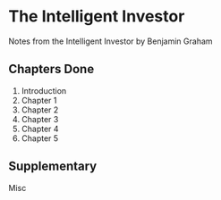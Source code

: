 # The Intelligent Investor
Notes from the Intelligent Investor by Benjamin Graham 

## Chapters Done
1. Introduction
2. Chapter 1
3. Chapter 2
4. Chapter 3
5. Chapter 4
6. Chapter 5

## Supplementary
Misc